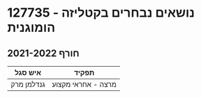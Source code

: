 # 127735 - נושאים נבחרים בקטליזה הומוגנית

## חורף 2021-2022

| איש סגל | תפקיד |
| ---- | ---- |
| גנדלמן מרק | מרצה - אחראי מקצוע |

